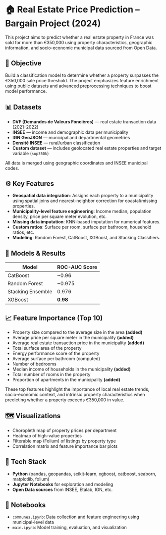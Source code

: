 # 🏠 Real Estate Price Prediction – Bargain Project (2024)

This project aims to predict whether a real estate property in France was sold for more than €350,000 using property characteristics, geographic information, and socio-economic municipal data sourced from Open Data.

## 📌 Objective

Build a classification model to determine whether a property surpasses the €350,000 sale price threshold. The project emphasizes feature enrichment using public datasets and advanced preprocessing techniques to boost model performance.

## 📊 Datasets

- **DVF (Demandes de Valeurs Foncières)** — real estate transaction data (2021–2022)
- **INSEE** — income and demographic data per municipality
- **IGN GeoJSON** — municipal and departmental geometries
- **Densité INSEE** — rural/urban classification
- **Custom dataset** — includes geolocated real estate properties and target variable (`sup350k`)

All data is merged using geographic coordinates and INSEE municipal codes.

## ⚙️ Key Features

- **Geospatial data integration**: Assigns each property to a municipality using spatial joins and nearest-neighbor correction for coastal/missing properties.
- **Municipality-level feature engineering**: Income median, population density, price per square meter evolution, etc.
- **Missing data imputation**: KNN-based imputation for numerical features.
- **Custom ratios**: Surface per room, surface per bathroom, household ratios, etc.
- **Modeling**: Random Forest, CatBoost, XGBoost, and Stacking Classifiers.

## 🧠 Models & Results

| Model              | ROC-AUC Score |
|-------------------|---------------|
| CatBoost           | ~0.96         |
| Random Forest      | ~0.975        |
| Stacking Ensemble  | 0.976         |
| XGBoost            | **0.98**      |


## 📈 Feature Importance (Top 10)

- Property size compared to the average size in the area **(added)** 
- Average price per square meter in the municipality **(added)**  
- Average real estate transaction price in the municipality **(added)**   
- Total surface area of the property  
- Energy performance score of the property  
- Average surface per bathroom (computed)   
- Number of bedrooms  
- Median income of households in the municipality **(added)**   
- Total number of rooms in the property  
- Proportion of apartments in the municipality **(added)**   

These top features highlight the importance of local real estate trends, socio-economic context, and intrinsic property characteristics when predicting whether a property exceeds €350,000 in value.

## 🗺️ Visualizations

- Choropleth map of property prices per department
- Heatmap of high-value properties
- Filterable map (Folium) of listings by property type
- Correlation matrix and feature importance bar plots

## 🧰 Tech Stack

- **Python** (pandas, geopandas, scikit-learn, xgboost, catboost, seaborn, matplotlib, folium)
- **Jupyter Notebooks** for exploration and modeling
- **Open Data sources** from INSEE, Etalab, IGN, etc.

## 🧪 Notebooks

- `communes.ipynb`: Data collection and feature engineering using municipal-level data
- `main.ipynb`: Model training, evaluation, and visualization

